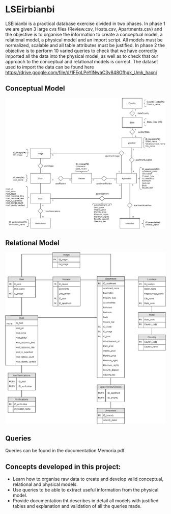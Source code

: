 # LSEirbianbi
LSEibianbi is a practical database exercise divided in two phases.
In phase 1 we are given 3 large cvs files (Review.csv, Hosts.csv, Apartments.csv) and the objective is to organise the information to create a conceptual model, a relational model, a physical model and an import script. All models must be normalized, scalable and all table attributes must be justified.
In phase 2 the objective is to perform 10 varied queries to check that we have correctly imported all the data into the physical model, as well as to check that our approach to the conceptual and relational models is correct.
The dataset used to import the data can be found here https://drive.google.com/file/d/1FEgLPeYlNwaC3v848Ofhgk_Umk_haxni

## Conceptual Model
<img src="images/ConceptualModel.jpg" alt="Conceptual Model">

## Relational Model
<img src="images/RelationalModel.jpg" alt="Relational Model">

## Queries
Queries can be found in the documentation Memoria.pdf

## Concepts developed in this project:
- Learn how to organise raw data to create and develop valid conceptual, relational and physical models.
- Use queries to be able to extract useful information from the physical model.
- Provide documentation tht describes in detail all models with justified tables and explanation and validation of all the queries made.

